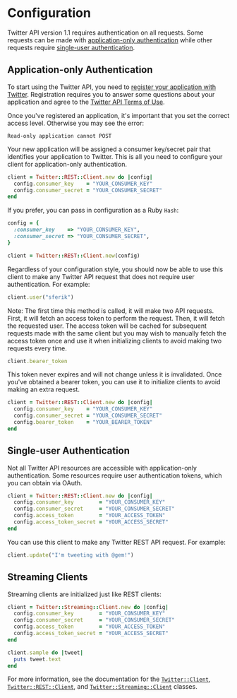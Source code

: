 # Configuration

Twitter API version 1.1 requires authentication on all requests. Some requests
can be made with [application-only authentication][application-only] while
other requests require [single-user authentication][single-user].

[application-only]: https://dev.twitter.com/docs/auth/application-only-auth
[single-user]: https://dev.twitter.com/docs/auth/oauth/single-user-with-examples

## Application-only Authentication

To start using the Twitter API, you need to [register your application with
Twitter][register]. Registration requires you to answer some questions about
your application and agree to the [Twitter API Terms of Use][api-terms].

[register]: https://dev.twitter.com/apps
[api-terms]: https://dev.twitter.com/terms/api-terms

Once you've registered an application, it's important that you set the correct
access level. Otherwise you may see the error:

    Read-only application cannot POST

Your new application will be assigned a consumer key/secret pair that
identifies your application to Twitter. This is all you need to configure your
client for application-only authentication.

```ruby
client = Twitter::REST::Client.new do |config|
  config.consumer_key    = "YOUR_CONSUMER_KEY"
  config.consumer_secret = "YOUR_CONSUMER_SECRET"
end
```

If you prefer, you can pass in configuration as a Ruby `Hash`:

```ruby
config = {
  :consumer_key    => "YOUR_CONSUMER_KEY",
  :consumer_secret => "YOUR_CONSUMER_SECRET",
}

client = Twitter::REST::Client.new(config)
```

Regardless of your configuration style, you should now be able to use this
client to make any Twitter API request that does not require user
authentication. For example:

```ruby
client.user("sferik")
```

Note: The first time this method is called, it will make two API requests.
First, it will fetch an access token to perform the request. Then, it will
fetch the requested user. The access token will be cached for subsequent
requests made with the same client but you may wish to manually fetch the
access token once and use it when initializing clients to avoid making two
requests every time.

```ruby
client.bearer_token
```

This token never expires and will not change unless it is invalidated. Once
you've obtained a bearer token, you can use it to initialize clients to avoid
making an extra request.

```ruby
client = Twitter::REST::Client.new do |config|
  config.consumer_key    = "YOUR_CONSUMER_KEY"
  config.consumer_secret = "YOUR_CONSUMER_SECRET"
  config.bearer_token    = "YOUR_BEARER_TOKEN"
end
```

## Single-user Authentication

Not all Twitter API resources are accessible with application-only
authentication. Some resources require user authentication tokens, which you
can obtain via OAuth.

```ruby
client = Twitter::REST::Client.new do |config|
  config.consumer_key        = "YOUR_CONSUMER_KEY"
  config.consumer_secret     = "YOUR_CONSUMER_SECRET"
  config.access_token        = "YOUR_ACCESS_TOKEN"
  config.access_token_secret = "YOUR_ACCESS_SECRET"
end
```

You can use this client to make any Twitter REST API request. For example:

```ruby
client.update("I'm tweeting with @gem!")
```

## Streaming Clients

Streaming clients are initialized just like REST clients:

```ruby
client = Twitter::Streaming::Client.new do |config|
  config.consumer_key        = "YOUR_CONSUMER_KEY"
  config.consumer_secret     = "YOUR_CONSUMER_SECRET"
  config.access_token        = "YOUR_ACCESS_TOKEN"
  config.access_token_secret = "YOUR_ACCESS_SECRET"
end
```

```ruby
client.sample do |tweet|
  puts tweet.text
end
```

For more information, see the documentation for the
[`Twitter::Client`][client], [`Twitter::REST::Client`][rest-client], and
[`Twitter::Streaming::Client`][streaming-client] classes.

[client]: http://rdoc.info/gems/twitter/Twitter/Client
[rest-client]: http://rdoc.info/gems/twitter/Twitter/REST/Client
[streaming-client]: http://rdoc.info/gems/twitter/Twitter/Streaming/Client

